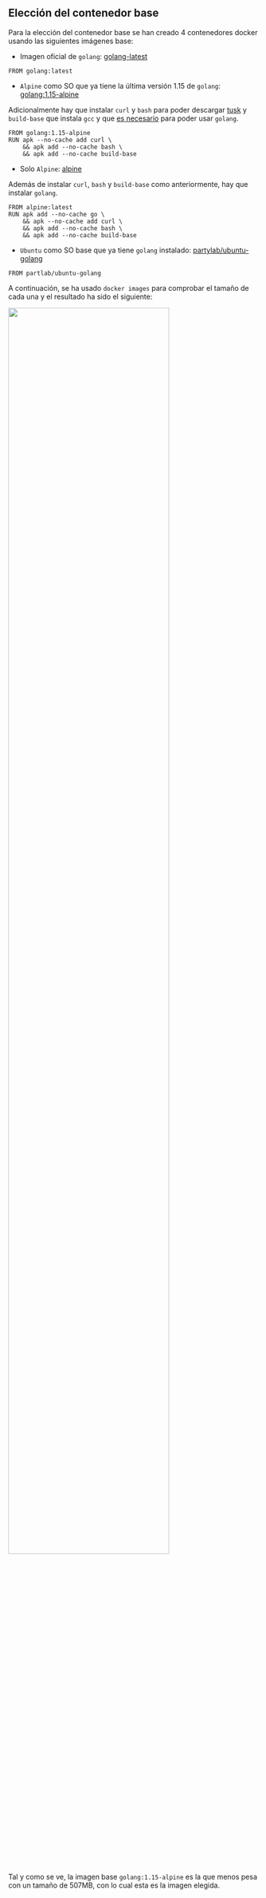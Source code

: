 ## Elección del contenedor base

Para la elección del contenedor base se han creado 4 contenedores docker usando las siguientes imágenes base:
* Imagen oficial de ``golang``: [golang-latest](https://hub.docker.com/_/golang)

```
FROM golang:latest
```

* ``Alpine`` como SO que ya tiene la última versión 1.15 de ``golang``: [golang:1.15-alpine](https://hub.docker.com/_/golang)

Adicionalmente hay que instalar ``curl`` y ``bash`` para poder descargar [tusk](https://github.com/rliebz/tusk) y ``build-base`` que instala ``gcc`` y que [es necesario](https://stackoverflow.com/questions/59471545/when-trying-to-build-docker-image-i-get-gcc-executable-file-not-found-in-p) para poder usar ``golang``.

```
FROM golang:1.15-alpine
RUN apk --no-cache add curl \
	&& apk add --no-cache bash \
	&& apk add --no-cache build-base
```

* Solo ``Alpine``: [alpine](https://hub.docker.com/_/alpine)

Además de instalar ``curl``, ``bash`` y ``build-base`` como anteriormente, hay que instalar ``golang``.

```
FROM alpine:latest
RUN apk add --no-cache go \
	&& apk --no-cache add curl \
	&& apk add --no-cache bash \
	&& apk add --no-cache build-base
```

* ``Ubuntu`` como SO base que ya tiene ``golang`` instalado: [partylab/ubuntu-golang](https://hub.docker.com/r/partlab/ubuntu-golang)

```
FROM partlab/ubuntu-golang
```

A continuación, se ha usado ``docker images`` para comprobar el tamaño de cada una y el resultado ha sido el siguiente:

<img src="https://github.com/Jumacasni/Terrake/blob/hito3/docs/img/dockerfiles.png" width="80%" height="80%">

Tal y como se ve, la imagen base ``golang:1.15-alpine`` es la que menos pesa con un tamaño de 507MB, con lo cual esta es la imagen elegida.